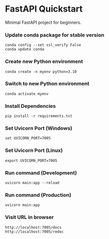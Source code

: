 # FastAPI Quickstart #

Minimal FastAPI project for beginners.

### Update conda package for stable version ###
```
conda config --set ssl_verify False
conda update conda
```

### Create new Python environment ###
```
conda create -n myenv python=3.10
```

### Switch to new Python environment ###
```
conda activate myenv
```

### Install Dependencies
```
pip install -r requirements.txt
```

### Set Uvicorn Port (Windows) ###
```
set UVICORN_PORT=7005
```

### Set Uvicorn Port (Linux) ###
```
export UVICORN_PORT=7005
```

### Run command (Development) ###
```
uvicorn main:app --reload
```

### Run command (Production) ###
```
uvicorn main:app
```

### Visit URL in browser ###
```
http://localhost:7005/docs
http://localhost:7005/redoc
```
